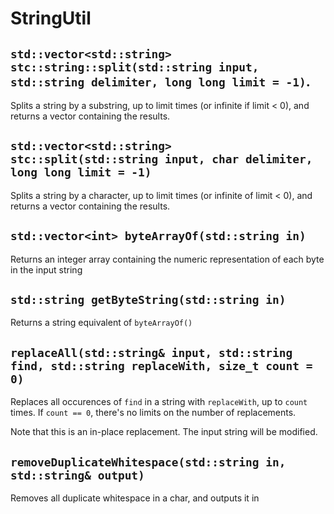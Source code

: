 # StringUtil

## `std::vector<std::string> stc::string::split(std::string input, std::string delimiter, long long limit = -1)`.

Splits a string by a substring, up to limit times (or infinite if limit &lt; 0), and returns a vector containing the results.

## `std::vector<std::string> stc::split(std::string input, char delimiter, long long limit = -1)`

Splits a string by a character, up to limit times (or infinite of limit &lt; 0), and returns a vector containing the results.

## `std::vector<int> byteArrayOf(std::string in)`

Returns an integer array containing the numeric representation of each byte in the input string

## `std::string getByteString(std::string in)`

Returns a string equivalent of `byteArrayOf()`

## `replaceAll(std::string& input, std::string find, std::string replaceWith, size_t count = 0)`

Replaces all occurences of `find` in a string with `replaceWith`, up to `count` times. If `count == 0`, there's no limits on the number of replacements.

Note that this is an in-place replacement. The input string will be modified.

## `removeDuplicateWhitespace(std::string in, std::string& output)`

Removes all duplicate whitespace in a char, and outputs it in
